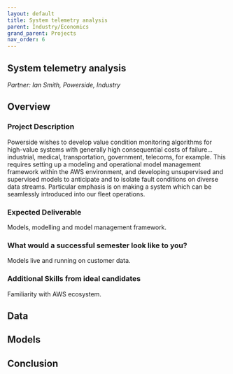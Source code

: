 ```yaml
---
layout: default
title: System telemetry analysis
parent: Industry/Economics
grand_parent: Projects 
nav_order: 6
---
```



## System telemetry analysis
*Partner: Ian Smith, Powerside, Industry*

## Overview
### Project Description
Powerside wishes to develop value condition monitoring algorithms for high-value systems with generally high consequential costs of failure... industrial, medical, transportation, government, telecoms, for example. This requires setting up a modeling and operational model management framework within the AWS environment, and developing unsupervised and supervised models to anticipate and to isolate fault conditions on diverse data streams.  Particular emphasis is on making a system which can be seamlessly introduced into our fleet operations.
### Expected Deliverable
Models, modelling and model management framework.
### What would a successful semester look like to you?
Models live and running on customer data.
### Additional Skills from ideal candidates
Familiarity with AWS ecosystem.

## Data

## Models

## Conclusion


```python

```
